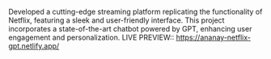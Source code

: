 Developed a cutting-edge streaming platform replicating the functionality of Netflix, featuring a sleek and user-friendly interface. This project incorporates a state-of-the-art chatbot powered by GPT, enhancing user engagement and personalization.
LIVE PREVIEW:: https://ananay-netflix-gpt.netlify.app/
